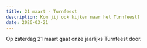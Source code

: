 ```yaml
---
title: 21 maart - Turnfeest
description: Kom jij ook kijken naar het Turnfeest?
date: 2026-03-21
---
```


Op zaterdag 21 maart gaat onze jaarlijks Turnfeest door.
